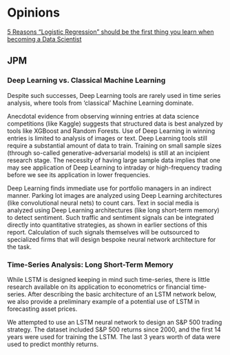 # Opinions

[5 Reasons “Logistic Regression” should be the first thing you learn when becoming a Data Scientist](https://towardsdatascience.com/5-reasons-logistic-regression-should-be-the-first-thing-you-learn-when-become-a-data-scientist-fcaae46605c4)



## JPM

### Deep Learning vs. Classical Machine Learning

Despite such successes, Deep Learning tools are rarely used in time series analysis, where tools from ‘classical’ Machine Learning dominate.

Anecdotal evidence from observing winning entries at data science competitions \(like Kaggle\) suggests that structured data is best analyzed by tools like XGBoost and Random Forests. Use of Deep Learning in winning entries is limited to analysis of images or text. Deep Learning tools still require a substantial amount of data to train. Training on small sample sizes \(through so-called generative-adversarial models\) is still at an incipient research stage. The necessity of having large sample data implies that one may see application of Deep Learning to intraday or high-frequency trading before we see its application in lower frequencies.

Deep Learning finds immediate use for portfolio managers in an indirect manner. Parking lot images are analyzed using Deep Learning architectures \(like convolutional neural nets\) to count cars. Text in social media is analyzed using Deep Learning architectures \(like long short-term memory\) to detect sentiment. Such traffic and sentiment signals can be integrated directly into quantitative strategies, as shown in earlier sections of this report. Calculation of such signals themselves will be outsourced to specialized firms that will design bespoke neural network architecture for the task.

### Time-Series Analysis: Long Short-Term Memory

While LSTM is designed keeping in mind such time-series, there is little research available on its application to econometrics or financial time-series. After describing the basic architecture of an LSTM network below, we also provide a preliminary example of a potential use of LSTM in forecasting asset prices.

We attempted to use an LSTM neural network to design an S&P 500 trading strategy. The dataset included S&P 500 returns since 2000, and the first 14 years were used for training the LSTM. The last 3 years worth of data were used to predict monthly returns.

